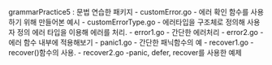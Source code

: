 grammarPractice5 : 문법 연습한 패키지
	- customError.go
		- 에러 확인 함수를 사용하기 위해 만들어본 예시
	- customErrorType.go
		- 에러타입을 구조체로 정의해 사용자 정의 에러 타입을 이용해 에러를 처리.
	- error1.go
		- 간단한 에러처리
	- error2.go
		- 에러 함수 내부에 적용해보기
	- panic1.go
		- 간단한 패닉함수의 예
	- recover1.go
		- recover()함수의 사용.
	- recover2.go
		-panic, defer, recover를 사용한 예제